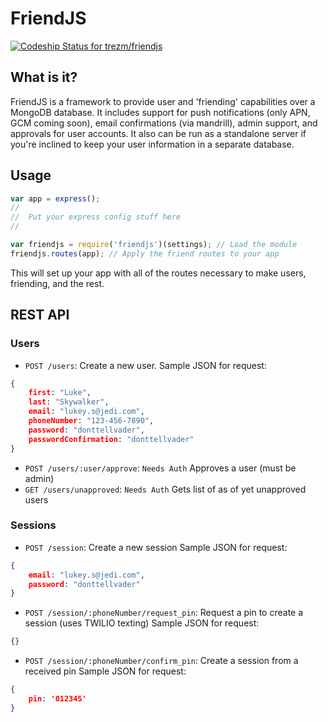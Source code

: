 # FriendJS

[ ![Codeship Status for trezm/friendjs](https://codeship.com/projects/7c44f180-66f6-0132-d9c9-0ec4c97b952f/status?branch=master)](https://codeship.com/projects/52988)

## What is it?
FriendJS is a framework to provide user and 'friending' capabilities over a MongoDB database.  It includes support for push notifications (only APN, GCM coming soon), email confirmations (via mandrill), admin support, and approvals for user accounts.  It also can be run as a standalone server if you're inclined to keep your user information in a separate database.

## Usage
```javascript
var app = express();
//
//  Put your express config stuff here
//

var friendjs = require('friendjs')(settings); // Load the module
friendjs.routes(app); // Apply the friend routes to your app

```

This will set up your app with all of the routes necessary to make users, friending, and the rest.

## REST API

### Users
- `POST /users`: Create a new user.
Sample JSON for request:
```json
{
	first: "Luke",
	last: "Skywalker",
	email: "lukey.s@jedi.com",
	phoneNumber: "123-456-7890",
	password: "donttellvader",
	passwordConfirmation: "donttellvader"
}
```

- `POST /users/:user/approve`: `Needs Auth` Approves a user (must be admin)
- `GET /users/unapproved`: `Needs Auth` Gets list of as of yet unapproved users

### Sessions
- `POST /session`: Create a new session
Sample JSON for request:
```json
{
	email: "lukey.s@jedi.com",
	password: "donttellvader"
}
```

- `POST /session/:phoneNumber/request_pin`: Request a pin to create a session (uses TWILIO texting)
Sample JSON for request:
```json
{}
```

- `POST /session/:phoneNumber/confirm_pin`: Create a session from a received pin
Sample JSON for request:
```json
{
	pin: '012345'
}
```